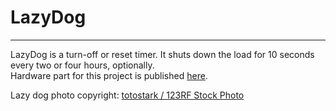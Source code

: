 # LazyDog

***
LazyDog is a turn-off or reset timer. It shuts down the load for 10 seconds every two or four hours, optionally.</br>
Hardware part for this project is published [here].


Lazy dog photo copyright: <a href="https://www.123rf.com/profile_totostark">totostark / 123RF Stock Photo</a>

[here]: https://easyeda.com/plamenbekyarov/lazydog12_v1-1
